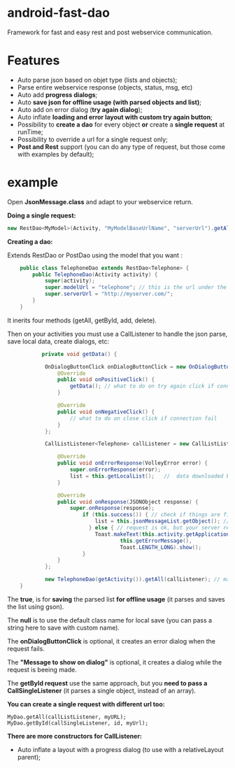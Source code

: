 # android-fast-dao

Framework for fast and easy rest and post webservice communication.


# Features
- Auto parse json based on objet type (lists and objects);
- Parse entire webservice response (objects, status, msg, etc)
- Auto add **progress dialogs**;
- Auto **save json for offline usage (with parsed objects and list)**;
- Auto add on error dialog (**try again dialog**);
- Auto inflate **loading and error layout with custom try again button**;
- Possibility to **create a dao** for every object **or** create a **single request** at runTime;
- Possibility to override a url for a single request only;
- **Post and Rest** support (you can do any type of request, but those come with examples by default);

# example

Open **JsonMessage.class** and adapt to your webservice return.


**Doing a single request:**
```java
new RestDao<MyModel>(Activity, "MyModelBaseUrlName", "serverUrl").getAll(CallListListener); 
```
**Creating a dao:**

Extends RestDao or PostDao using the model that you want :

```java
    public class TelephoneDao extends RestDao<Telephone> {
        public TelephoneDao(Activity activity) {
            super(activity);
            super.modelUrl = "telephone"; // this is the url under the domain for telephone object
            super.serverUrl = "http://myserver.com/";
        }
    }
```
    
It inerits four methods (getAll, getById, add, delete).

Then on your activities you must use a CallListener to handle the json parse, save local data, create dialogs, etc:
    
```java
           private void getData() {

            OnDialogButtonClick onDialogButtonClick = new OnDialogButtonClick() {
                @Override
                public void onPositiveClick() {
                    getData(); // what to do on try again click if connection fail, usually try again
                }

                @Override
                public void onNegativeClick() {
                    // what to do on close click if connection fail
                }
            };

            CallListListener<Telephone> callListener = new CallListListener<Telephone>(this, Telephone.class, "Message to show on dialog", onDialogButtonClick, true, null) {

                @Override
                public void onErrorResponse(VolleyError error) {
                    super.onErrorResponse(error);
                    list = this.getLocalList();   //  data downloaded before
                }

                @Override
                public void onResponse(JSONObject response) {
                    super.onResponse(response);
                        if (this.success()) { // check if things are fine
                            list = this.jsonMessageList.getObject(); // get the parsed list
                          } else { // request is ok, but your server returned an error or not found
                            Toast.makeText(this.activity.getApplicationContext(),
                                    this.getErrorMessage(),
                                    Toast.LENGTH_LONG).show();
                        }
                }
            };

            new TelephoneDao(getActivity()).getAll(callListener); // make the call
    }
```

The **true**, is for **saving** the parsed list **for offline usage** (it parses and saves the list using gson).

The **null** is to use the default class name for local save (you can pass a string here to save with custom name).

The **onDialogButtonClick** is optional, it creates an error dialog when the request fails.

The **"Message to show on dialog"** is optional, it creates a dialog while the request is beeing made.


The **getById request** use the same approach, but you **need to pass a CallSingleListener** (it parses a single object, instead of an array).

**You can create a single request with different url too:**
```
MyDao.getAll(callListListener, myURL);
MyDao.getById(callSingleListener, id, myUrl);
```

**There are more constructors for CallListener:**
- Auto inflate a layout with a progress dialog (to use with a relativeLayout parent);
